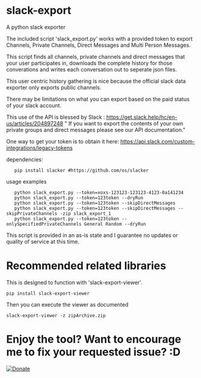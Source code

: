 # slack-export
A python slack exporter

The included script 'slack_export.py' works with a provided token to export Channels, Private Channels, Direct Messages and Multi Person Messages.

This script finds all channels, private channels and direct messages that your user participates in, downloads the complete history for those converations and writes each conversation out to seperate json files.

This user centric history gathering is nice because the official slack data exporter only exports public channels.

There may be limitations on what you can export based on the paid status of your slack account.

This use of the API is blessed by Slack : https://get.slack.help/hc/en-us/articles/204897248
" If you want to export the contents of your own private groups and direct messages
please see our API documentation."

One way to get your token is to obtain it here:
https://api.slack.com/custom-integrations/legacy-tokens

dependencies:
```
   pip install slacker #https://github.com/os/slacker
```

usage examples
```
   python slack_export.py --token=xoxs-123123-123123-4123-0a141234
   python slack_export.py --token=123token --dryRun
   python slack_export.py --token=123token --skipDirectMessages
   python slack_export.py --token=123token --skipDirectMessages --skipPrivateChannels -zip slack_export_1
   python slack_export.py --token=123token --onlySpecifiedPrivateChannels General Random --dryRun
```
This script is provided in an as-is state and I guarantee no updates or quality of service at this time.

# Recommended related libraries

This is designed to function with 'slack-export-viewer'.
  ```
  pip install slack-export-viewer
  ```

Then you can execute the viewer as documented
```
slack-export-viewer -z zipArchive.zip
```

# Enjoy the tool? Want to encourage me to fix your requested issue? :D

[![Donate](https://img.shields.io/badge/Donate-PayPal-green.svg)](https://www.paypal.com/cgi-bin/webscr?cmd=_s-xclick&hosted_button_id=B8HSSU3SDLBRC)
